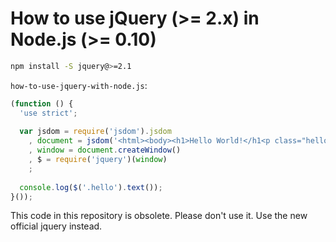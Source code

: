 How to use jQuery (>= 2.x) in Node.js (>= 0.10)
===

```bash
npm install -S jquery@>=2.1
```

`how-to-use-jquery-with-node.js`:
```javascript
(function () {
  'use strict';
  
  var jsdom = require('jsdom').jsdom
    , document = jsdom('<html><body><h1>Hello World!</h1<p class="hello">Heya Big World!</body></html>')
    , window = document.createWindow()
    , $ = require('jquery')(window)
    ;
    
  console.log($('.hello').text());
}());
```

This code in this repository is obsolete. Please don't use it. Use the new official jquery instead.
